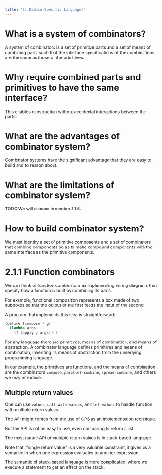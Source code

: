 ```yaml
---
title: "2: Domain-Specific Languages"
---
```


# What is a system of combinators?

A system of combinators is a set of primitive parts
and a set of means of combining parts such that
the interface specifications of the combinations
are the same as those of the primitives.

# Why require combined parts and primitives to have the same interface?

This enables construction without accidental interactions between the parts.

# What are the advantages of combinator system?

Combinator systems have the significant advantage that
they are easy to build and to reason about.

# What are the limitations of combinator system?

TODO We will discuss in section 3.1.5.

# How to build combinator system?

We must identify a set of primitive components
and a set of combinators that combine components
so as to make compound components
with the same interface as the primitive components.

# 2.1.1 Function combinators

We can think of function combinators as implementing wiring diagrams
that specify how a function is built by combining its parts.

For example, functional composition represents a box made of two subboxes
so that the output of the first feeds the input of the second.

A program that implements this idea is straightforward:

```scheme
(define (compose f g)
  (lambda args
    (f (apply g args))))
```

For any language there are primitives,
means of combination, and means of abstraction.
A combinator language defines primitives and means of combination,
inheriting its means of abstraction
from the underlying programming language.

In our example, the primitives are functions,
and the means of combination are the combinators `compose`,
`parallel-combine`, `spread-combine`, and others we may introduce.

## Multiple return values

One can use `values`, `call-with-values`, and `let-values`
to handle function with multiple return values.

The API might comes from the use of CPS as an implementation technique.

But the API is not as easy to use, even comparing to return a list.

The most nature API of multiple return values is in stack-based language.

Note that, "single return value" is a very valuable constraint,
it gives us a semantic in which one expression evaluates to another expression.

The semantic of stack-based language is more complicated,
where we execute a statement to get an effect on the stack.
